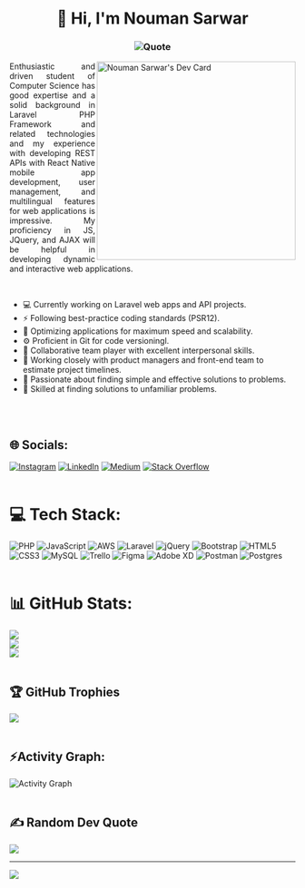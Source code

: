 <!--
**noumansarwarr/noumansarwarr** is a ✨ _special_ ✨ repository because its `README.md` (this file) appears on your GitHub profile.

Here are some ideas to get you started:

- 🔭 I’m currently working on ...
- 🌱 I’m currently learning ...
- 👯 I’m looking to collaborate on ...
- 🤔 I’m looking for help with ...
- 💬 Ask me about ...
- 📫 How to reach me: ...
- 😄 Pronouns: ...
- ⚡ Fun fact: ...
-->


<h1 align="center">👋 Hi, I'm Nouman Sarwar</h1>
<h3 align="center">
<img src="https://readme-typing-svg.demolab.com?font=Fira+Code&weight=600&size=14&pause=800&color=f27466&center=true&width=800&lines=Medior+Laravel+Developer+from+Pakistan.;Passionate+and+down-to-earth+proof+that+we+can+change+the+world+with+fast-proven+technology%E2%AD%90." alt="Quote" />
</h3> 

<a href="https://app.daily.dev/noumansarwar"><img align="right" src="https://api.daily.dev/devcards/fa07261b63474972b93edf49176d2f06.png?r=ya2" width="350" alt="Nouman Sarwar's Dev Card"/></a>

<p align="justify">Enthusiastic and driven student of Computer Science has good expertise and a solid background in Laravel PHP Framework and related technologies and my experience with developing REST APIs with React Native mobile app development, user management, and multilingual features for web applications is impressive. My proficiency in JS, JQuery, and AJAX will be helpful in developing dynamic and interactive web applications.</p><br>

- 💻 Currently working on Laravel web apps and API projects.
- ⚡ Following best-practice coding standards (PSR12).
- 🚀 Optimizing applications for maximum speed and scalability.
- ⚙️ Proficient in Git for code versioningl.
- 🤝 Collaborative team player with excellent interpersonal skills.
- 📆 Working closely with product managers and front-end team to estimate project timelines.
- 🧩 Passionate about finding simple and effective solutions to problems.
- 🎯 Skilled at finding solutions to unfamiliar problems.

<!-- - 🌱 Provide excellent communication skills, reporting directly to the CTO. -->
<!-- - ⚡ I am very handy and has developed great skills in my one-year working experience of laravel.
- 🌱 I'm now learning and growing my developer journey with Git deployment, Github, CI/CD pipeline Continous integration and Continous  deployment, Automated testing OR unit testing, TDD Test Driven Development.
- 🌱 I'm also developing my AWS journey with AWS S3 storage, EC2 instance, and AWS RDS database certifications.
- 🤔 I'm looking for help with these things to get my career goals. -->
<br><br>

## 🌐 Socials:
[![Instagram](https://img.shields.io/badge/Instagram-%23E4405F.svg?logo=Instagram&logoColor=white)](https://instagram.com/nouman.sarwarr) [![LinkedIn](https://img.shields.io/badge/LinkedIn-%230077B5.svg?logo=linkedin&logoColor=white)](https://linkedin.com/in/noumansarwarr) [![Medium](https://img.shields.io/badge/Medium-12100E?logo=medium&logoColor=white)](https://medium.com/@noumansarwarr) [![Stack Overflow](https://img.shields.io/badge/-Stackoverflow-FE7A16?logo=stack-overflow&logoColor=white)](https://stackoverflow.com/users/11934030) 
<br><br>

# 💻 Tech Stack:
![PHP](https://img.shields.io/badge/php-%23777BB4.svg?style=flat&logo=php&logoColor=white) ![JavaScript](https://img.shields.io/badge/javascript-%23323330.svg?style=flat&logo=javascript&logoColor=%23F7DF1E) ![AWS](https://img.shields.io/badge/AWS-%23FF9900.svg?style=flat&logo=amazon-aws&logoColor=white) ![Laravel](https://img.shields.io/badge/laravel-%23FF2D20.svg?style=flat&logo=laravel&logoColor=white) ![jQuery](https://img.shields.io/badge/jquery-%230769AD.svg?style=flat&logo=jquery&logoColor=white) ![Bootstrap](https://img.shields.io/badge/bootstrap-%23563D7C.svg?style=flat&logo=bootstrap&logoColor=white) ![HTML5](https://img.shields.io/badge/html5-%23E34F26.svg?style=flat&logo=html5&logoColor=white) ![CSS3](https://img.shields.io/badge/css3-%231572B6.svg?style=flat&logo=css3&logoColor=white) ![MySQL](https://img.shields.io/badge/mysql-%2300f.svg?style=flat&logo=mysql&logoColor=white) ![Trello](https://img.shields.io/badge/Trello-%23026AA7.svg?style=flat&logo=Trello&logoColor=white) 	![Figma](https://img.shields.io/badge/figma-%23F24E1E.svg?style=flat&logo=figma&logoColor=white) ![Adobe XD](https://img.shields.io/badge/Adobe%20XD-470137?style=flat&logo=Adobe%20XD&logoColor=#FF61F6) ![Postman](https://img.shields.io/badge/Postman-FF6C37?style=flat&logo=postman&logoColor=white) ![Postgres](https://img.shields.io/badge/postgres-%23316192.svg?style=flat&logo=postgresql&logoColor=white)
<br><br>

# 📊 GitHub Stats:
![](https://github-readme-stats.vercel.app/api?username=noumansarwarr&theme=dark&hide_border=true&include_all_commits=true&count_private=true)<br>
![](https://github-readme-streak-stats.herokuapp.com/?user=noumansarwarr&theme=dark&hide_border=true)<br>
![](https://github-readme-stats.vercel.app/api/top-langs/?username=noumansarwarr&theme=dark&hide_border=true&include_all_commits=true&count_private=true&layout=compact)
<br><br>

## 🏆 GitHub Trophies
![](https://github-profile-trophy.vercel.app/?username=noumansarwarr&theme=gitdimmed&no-frame=true&no-bg=false&margin-w=4)
<br><br>

## ⚡Activity Graph:
  <a><img alt="Activity Graph" src="https://github-readme-activity-graph.cyclic.app/graph?username=noumansarwarr&theme=dracula&hide_border=true" /></a>
<br><br>

## ✍️ Random Dev Quote
![](https://quotes-github-readme.vercel.app/api?type=horizontal&theme=gruvbox)

---
[![](https://visitcount.itsvg.in/api?id=noumansarwarr&icon=9&color=6)](https://visitcount.itsvg.in)

<!-- Proudly created with GPRM ( https://gprm.itsvg.in ) -->
